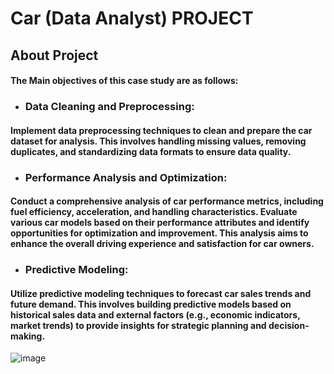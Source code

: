 # Car (Data Analyst) PROJECT
## About Project
#### The Main objectives of this case study are as follows:
* ### Data Cleaning and Preprocessing:

 #### Implement data preprocessing techniques to clean and prepare the car dataset for analysis. This involves handling missing values, removing duplicates, and standardizing data formats to ensure data quality.
* ### Performance Analysis and Optimization:

#### Conduct a comprehensive analysis of car performance metrics, including fuel efficiency, acceleration, and handling characteristics. Evaluate various car models based on their performance attributes and identify opportunities for optimization and improvement. This analysis aims to enhance the overall driving experience and satisfaction for car owners.

* ### Predictive Modeling:

 #### Utilize predictive modeling techniques to forecast car sales trends and future demand. This involves building predictive models based on historical sales data and external factors (e.g., economic indicators, market trends) to provide insights for strategic planning and decision-making.

 ![image](https://github.com/VishalMurya/Cars-Data_Analysis-/assets/146605505/7403615a-3a7a-4882-9245-ae7ecd68b165)

